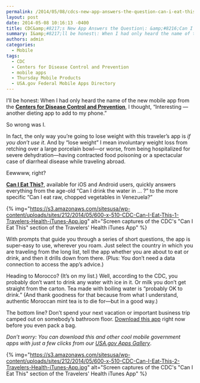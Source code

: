 ```yaml
---
permalink: /2014/05/08/cdcs-new-app-answers-the-question-can-i-eat-this/
layout: post
date: 2014-05-08 10:16:13 -0400
title: CDC&amp;#8217;s New App Answers the Question\: &amp;#8216;Can I Eat This?&amp;#8217;
summary: I&amp;#8217;ll be honest\: When I had only heard the name of the new mobile app from the Centers for Disease Control and Prevention, I thought, &amp;#8220;Interesting&nbsp;&mdash; another dieting app to add to my phone.&amp;#8221; So wrong was I. In fact, the only way you&amp;#8217;re going to lose weight with this traveler&amp;#8217;s app is if you
authors: admin
categories:
  - Mobile
tags:
  - CDC
  - Centers for Disease Control and Prevention
  - mobile apps
  - Thursday Mobile Products
  - USA.gov Federal Mobile Apps Directory
---
```


I&#8217;ll be honest: When I had only heard the name of the new mobile app from the **[Centers for Disease Control and Prevention](http://www.cdc.gov/)**, I thought, &#8220;Interesting — another dieting app to add to my phone.&#8221;

So wrong was I.

In fact, the only way you&#8217;re going to lose weight with this traveler&#8217;s app is _if you don&#8217;t use it_. And by &#8220;lose weight&#8221; I mean involuntary weight loss from retching over a large porcelain bowl—or worse, from being hospitalized for severe dehydration—having contracted food poisoning or a spectacular case of diarrheal disease while traveling abroad.

Eewwww, right?

[**Can I Eat This?**](http://wwwnc.cdc.gov/travel/page/apps-about), available for iOS and Android users, quickly answers everything from the age-old &#8220;Can I drink the water in &#8230; ?&#8221; to the more specific &#8220;Can I eat raw, chopped vegetables in Venezuela?&#8221;

{% img="https://s3.amazonaws.com/sitesusa/wp-content/uploads/sites/212/2014/05/600-x-510-CDC-Can-I-Eat-This-1-Travelers-Health-iTunes-App.jpg" alt="Screen captures of the CDC's "Can I Eat This" section of the Travelers' Health iTunes App" %}

With prompts that guide you through a series of short questions, the app is super-easy to use, wherever you roam. Just select the country in which you are traveling from the long list, tell the app whether you are about to eat or drink, and then it drills down from there. (Plus: You don&#8217;t need a data connection to access the app&#8217;s advice.)

Heading to Morocco? (It&#8217;s on my list.) Well, according to the CDC, you probably don&#8217;t want to drink any water with ice in it. Or milk you don&#8217;t get straight from the carton. Tea made with boiling water is &#8220;probably OK to drink.&#8221; (And thank goodness for that because from what I understand, authentic Moroccan mint tea is to die for—but in a good way.)

The bottom line? Don&#8217;t spend your next vacation or important business trip camped out on somebody&#8217;s bathroom floor. [Download this app](http://wwwnc.cdc.gov/travel/page/apps-about) right now before you even pack a bag.

_Don’t worry: You can download this and other cool mobile government apps with just a few clicks from our [USA.gov Apps Gallery](http://apps.usa.gov/)_.

{% img="https://s3.amazonaws.com/sitesusa/wp-content/uploads/sites/212/2014/05/600-x-510-CDC-Can-I-Eat-This-2-Travelers-Health-iTunes-App.jpg" alt="Screen captures of the CDC's "Can I Eat This" section of the Travelers' Health iTunes App" %}